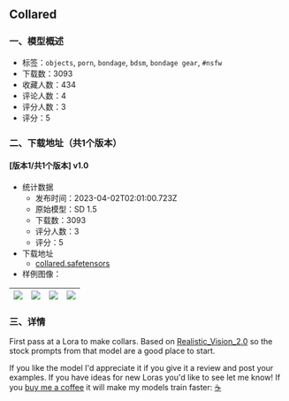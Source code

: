 ## Collared
### 一、模型概述

- 标签：`objects`, `porn`, `bondage`, `bdsm`, `bondage gear`, `#nsfw`
- 下载数：3093
- 收藏人数：434
- 评论人数：4
- 评分人数：3
- 评分：5

### 二、下载地址（共1个版本）

#### [版本1/共1个版本] v1.0

- 统计数据
  - 发布时间：2023-04-02T02:01:00.723Z
  - 原始模型：SD 1.5
  - 下载数：3093
  - 评分人数：3
  - 评分：5
- 下载地址
  - [collared.safetensors](https://civitai.com/api/download/models/33481)
- 样例图像：

| <img src="https://image.civitai.com/xG1nkqKTMzGDvpLrqFT7WA/36de27ec-ded3-46aa-daf0-0e6430e58b00/width=450/381716.jpeg" /> | <img src="https://image.civitai.com/xG1nkqKTMzGDvpLrqFT7WA/7113ef98-ee98-40c8-0f92-f3de13b4c100/width=450/381725.jpeg" /> | <img src="https://image.civitai.com/xG1nkqKTMzGDvpLrqFT7WA/87343cec-6b67-4911-54a0-210d7a4b4e00/width=450/381724.jpeg" /> | <img src="https://image.civitai.com/xG1nkqKTMzGDvpLrqFT7WA/e029fcb5-ce2b-4f9b-652f-6f1a223b3000/width=450/381723.jpeg" /> |
| ---- | ---- | ---- | ---- |


### 三、详情
<p>First pass at a Lora to make collars. Based on <a target="_blank" rel="ugc" href="https://civitai.com/models/4201/realistic-vision-v20">Realistic_Vision_2.0</a> so the stock prompts from that model are a good place to start.</p><p></p><p>If you like the model I'd appreciate it if you give it a review and post your examples. If you have ideas for new Loras you'd like to see let me know! If you <a target="_blank" rel="ugc" href="https://www.buymeacoffee.com/stickytensorz">buy me a coffee</a> it will make my models train faster: <a target="_blank" rel="ugc" href="https://www.buymeacoffee.com/stickytensorz">☕</a></p>